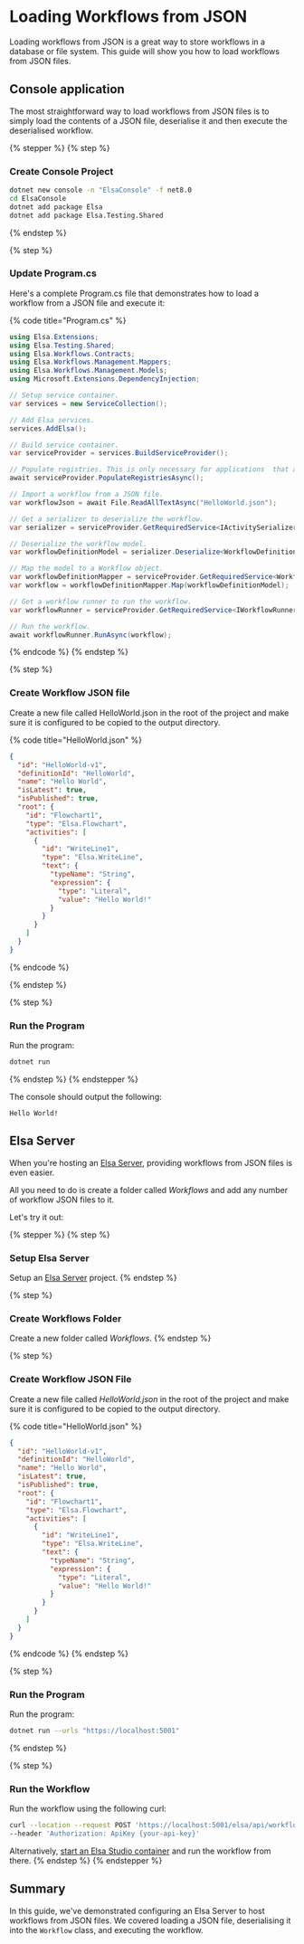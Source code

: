 # Loading Workflows from JSON

Loading workflows from JSON is a great way to store workflows in a database or file system. This guide will show you how to load workflows from JSON files.

## Console application﻿ <a href="#console-application" id="console-application"></a>

The most straightforward way to load workflows from JSON files is to simply load the contents of a JSON file, deserialise it and then execute the deserialised workflow.

{% stepper %}
{% step %}
### Create Console Project

```bash
dotnet new console -n "ElsaConsole" -f net8.0
cd ElsaConsole
dotnet add package Elsa
dotnet add package Elsa.Testing.Shared
```
{% endstep %}

{% step %}
### Update Program.cs

Here's a complete Program.cs file that demonstrates how to load a workflow from a JSON file and execute it:

{% code title="Program.cs" %}
```csharp
using Elsa.Extensions;
using Elsa.Testing.Shared;
using Elsa.Workflows.Contracts;
using Elsa.Workflows.Management.Mappers;
using Elsa.Workflows.Management.Models;
using Microsoft.Extensions.DependencyInjection;

// Setup service container.
var services = new ServiceCollection();

// Add Elsa services.
services.AddElsa();

// Build service container.
var serviceProvider = services.BuildServiceProvider();

// Populate registries. This is only necessary for applications  that are not using hosted services.
await serviceProvider.PopulateRegistriesAsync();

// Import a workflow from a JSON file.
var workflowJson = await File.ReadAllTextAsync("HelloWorld.json");

// Get a serializer to deserialize the workflow.
var serializer = serviceProvider.GetRequiredService<IActivitySerializer>();

// Deserialize the workflow model.
var workflowDefinitionModel = serializer.Deserialize<WorkflowDefinitionModel>(workflowJson);

// Map the model to a Workflow object.
var workflowDefinitionMapper = serviceProvider.GetRequiredService<WorkflowDefinitionMapper>();
var workflow = workflowDefinitionMapper.Map(workflowDefinitionModel);

// Get a workflow runner to run the workflow.
var workflowRunner = serviceProvider.GetRequiredService<IWorkflowRunner>();

// Run the workflow.
await workflowRunner.RunAsync(workflow);
```
{% endcode %}
{% endstep %}

{% step %}
### Create Workflow JSON file

Create a new file called HelloWorld.json in the root of the project and make sure it is configured to be copied to the output directory.&#x20;

{% code title="HelloWorld.json" %}
```json
{
  "id": "HelloWorld-v1",
  "definitionId": "HelloWorld",
  "name": "Hello World",
  "isLatest": true,
  "isPublished": true,
  "root": {
    "id": "Flowchart1",
    "type": "Elsa.Flowchart",
    "activities": [
      {
        "id": "WriteLine1",
        "type": "Elsa.WriteLine",
        "text": {
          "typeName": "String",
          "expression": {
            "type": "Literal",
            "value": "Hello World!"
          }
        }
      }
    ]
  }
}
```
{% endcode %}


{% endstep %}

{% step %}
### Run the Program

Run the program:

```bash
dotnet run
```
{% endstep %}
{% endstepper %}

The console should output the following:

```
Hello World!
```

## Elsa Server

When you're hosting an [Elsa Server](../application-types/elsa-server.md), providing workflows from JSON files is even easier.

All you need to do is create a folder called _Workflows_ and add any number of workflow JSON files to it.

Let's try it out:

{% stepper %}
{% step %}
### Setup Elsa Server

Setup an [Elsa Server](../application-types/elsa-server.md) project.
{% endstep %}

{% step %}
### Create Workflows Folder

Create a new folder called _Workflows_.
{% endstep %}

{% step %}
### Create Workflow JSON File

Create a new file called _HelloWorld.json_ in the root of the project and make sure it is configured to be copied to the output directory.&#x20;

{% code title="HelloWorld.json" %}
```json
{
  "id": "HelloWorld-v1",
  "definitionId": "HelloWorld",
  "name": "Hello World",
  "isLatest": true,
  "isPublished": true,
  "root": {
    "id": "Flowchart1",
    "type": "Elsa.Flowchart",
    "activities": [
      {
        "id": "WriteLine1",
        "type": "Elsa.WriteLine",
        "text": {
          "typeName": "String",
          "expression": {
            "type": "Literal",
            "value": "Hello World!"
          }
        }
      }
    ]
  }
}
```
{% endcode %}
{% endstep %}

{% step %}
### Run the Program

Run the program:

```bash
dotnet run --urls "https://localhost:5001"
```
{% endstep %}

{% step %}
### Run the Workflow

Run the workflow using the following curl:

```bash
curl --location --request POST 'https://localhost:5001/elsa/api/workflow-definitions/HelloWorld/execute' \
--header 'Authorization: ApiKey {your-api-key}'
```

Alternatively, [start an Elsa Studio container](../getting-started/containers/docker.md#elsa-studio) and run the workflow from there.
{% endstep %}
{% endstepper %}

## Summary﻿ <a href="#summary" id="summary"></a>

In this guide, we've demonstrated configuring an Elsa Server to host workflows from JSON files. We covered loading a JSON file, deserialising it into the `Workflow` class, and executing the workflow.

